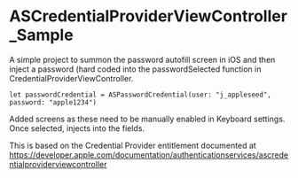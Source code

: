 # ASCredentialProviderViewController_Sample

A simple project to summon the password autofill screen in iOS and then inject a password (hard coded into the passwordSelected function in CredentialProviderViewController. 

`let passwordCredential = ASPasswordCredential(user: "j_appleseed", password: "apple1234")`

Added screens as these need to be manually enabled in Keyboard settings. Once selected, injects into the fields.

This is based on the Credential Provider entitlement documented at https://developer.apple.com/documentation/authenticationservices/ascredentialproviderviewcontroller
